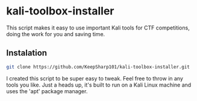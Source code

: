 # kali-toolbox-installer

This script makes it easy to use important Kali tools for CTF competitions, doing the work for you and saving time.



## Instalation

```bash
git clone https://github.com/KeepSharp101/kali-toolbox-installer.git
```

I created this script to be super easy to tweak. Feel free to throw in any tools you like. Just a heads up, it's built to run on a Kali Linux machine and uses the 'apt' package manager.
